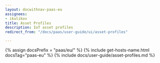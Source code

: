 ```yaml
---
layout: docwithnav-paas-eu
assignees:
- ikulikov
title: Asset Profiles
description: IoT asset profiles
redirect_from: "/docs/paas/user-guide/ui/asset-profiles"

---
```


{% assign docsPrefix = "paas/eu/" %}
{% include get-hosts-name.html docsTag="paas-eu" %}
{% include docs/user-guide/asset-profiles.md %}
